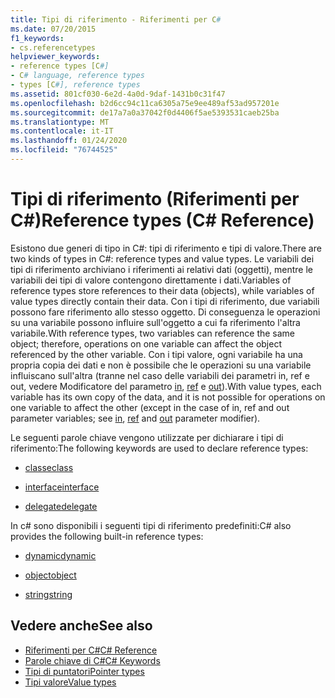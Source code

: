 ```yaml
---
title: Tipi di riferimento - Riferimenti per C#
ms.date: 07/20/2015
f1_keywords:
- cs.referencetypes
helpviewer_keywords:
- reference types [C#]
- C# language, reference types
- types [C#], reference types
ms.assetid: 801cf030-6e2d-4a0d-9daf-1431b0c31f47
ms.openlocfilehash: b2d6cc94c11ca6305a75e9ee489af53ad957201e
ms.sourcegitcommit: de17a7a0a37042f0d4406f5ae5393531caeb25ba
ms.translationtype: MT
ms.contentlocale: it-IT
ms.lasthandoff: 01/24/2020
ms.locfileid: "76744525"
---
```

# <a name="reference-types-c-reference"></a><span data-ttu-id="c6b50-102">Tipi di riferimento (Riferimenti per C#)</span><span class="sxs-lookup"><span data-stu-id="c6b50-102">Reference types (C# Reference)</span></span>

<span data-ttu-id="c6b50-103">Esistono due generi di tipo in C#: tipi di riferimento e tipi di valore.</span><span class="sxs-lookup"><span data-stu-id="c6b50-103">There are two kinds of types in C#: reference types and value types.</span></span> <span data-ttu-id="c6b50-104">Le variabili dei tipi di riferimento archiviano i riferimenti ai relativi dati (oggetti), mentre le variabili dei tipi di valore contengono direttamente i dati.</span><span class="sxs-lookup"><span data-stu-id="c6b50-104">Variables of reference types store references to their data (objects), while variables of value types directly contain their data.</span></span> <span data-ttu-id="c6b50-105">Con i tipi di riferimento, due variabili possono fare riferimento allo stesso oggetto. Di conseguenza le operazioni su una variabile possono influire sull'oggetto a cui fa riferimento l'altra variabile.</span><span class="sxs-lookup"><span data-stu-id="c6b50-105">With reference types, two variables can reference the same object; therefore, operations on one variable can affect the object referenced by the other variable.</span></span> <span data-ttu-id="c6b50-106">Con i tipi valore, ogni variabile ha una propria copia dei dati e non è possibile che le operazioni su una variabile influiscano sull'altra (tranne nel caso delle variabili dei parametri in, ref e out, vedere Modificatore del parametro [in](in-parameter-modifier.md), [ref](ref.md) e [out](out-parameter-modifier.md)).</span><span class="sxs-lookup"><span data-stu-id="c6b50-106">With value types, each variable has its own copy of the data, and it is not possible for operations on one variable to affect the other (except in the case of in, ref and out parameter variables; see [in](in-parameter-modifier.md), [ref](ref.md) and [out](out-parameter-modifier.md) parameter modifier).</span></span>

 <span data-ttu-id="c6b50-107">Le seguenti parole chiave vengono utilizzate per dichiarare i tipi di riferimento:</span><span class="sxs-lookup"><span data-stu-id="c6b50-107">The following keywords are used to declare reference types:</span></span>

- [<span data-ttu-id="c6b50-108">classe</span><span class="sxs-lookup"><span data-stu-id="c6b50-108">class</span></span>](class.md)

- [<span data-ttu-id="c6b50-109">interface</span><span class="sxs-lookup"><span data-stu-id="c6b50-109">interface</span></span>](interface.md)

- [<span data-ttu-id="c6b50-110">delegate</span><span class="sxs-lookup"><span data-stu-id="c6b50-110">delegate</span></span>](../builtin-types/reference-types.md)

 <span data-ttu-id="c6b50-111">In c# sono disponibili i seguenti tipi di riferimento predefiniti:</span><span class="sxs-lookup"><span data-stu-id="c6b50-111">C# also provides the following built-in reference types:</span></span>

- [<span data-ttu-id="c6b50-112">dynamic</span><span class="sxs-lookup"><span data-stu-id="c6b50-112">dynamic</span></span>](../builtin-types/reference-types.md)

- [<span data-ttu-id="c6b50-113">object</span><span class="sxs-lookup"><span data-stu-id="c6b50-113">object</span></span>](../builtin-types/reference-types.md)

- [<span data-ttu-id="c6b50-114">string</span><span class="sxs-lookup"><span data-stu-id="c6b50-114">string</span></span>](../builtin-types/reference-types.md)

## <a name="see-also"></a><span data-ttu-id="c6b50-115">Vedere anche</span><span class="sxs-lookup"><span data-stu-id="c6b50-115">See also</span></span>

- [<span data-ttu-id="c6b50-116">Riferimenti per C#</span><span class="sxs-lookup"><span data-stu-id="c6b50-116">C# Reference</span></span>](../index.md)
- [<span data-ttu-id="c6b50-117">Parole chiave di C#</span><span class="sxs-lookup"><span data-stu-id="c6b50-117">C# Keywords</span></span>](index.md)
- [<span data-ttu-id="c6b50-118">Tipi di puntatori</span><span class="sxs-lookup"><span data-stu-id="c6b50-118">Pointer types</span></span>](../../programming-guide/unsafe-code-pointers/pointer-types.md)
- [<span data-ttu-id="c6b50-119">Tipi valore</span><span class="sxs-lookup"><span data-stu-id="c6b50-119">Value types</span></span>](../builtin-types/value-types.md)
